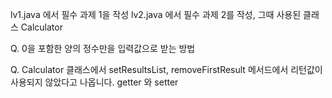 lv1.java 에서 필수 과제 1을 작성
lv2.java 에서 필수 과제 2를 작성, 그때 사용된 클래스 Calculator

Q. 0을 포함한 양의 정수만을 입력값으로 받는 방법

Q. Calculator 클래스에서 setResultsList, removeFirstResult 메서드에서 리턴값이 사용되지 않았다고 나옵니다. getter 와 setter 

